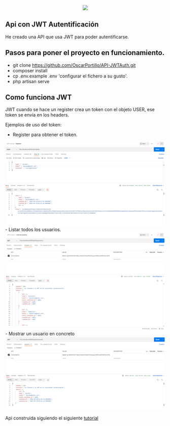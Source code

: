 <p align="center"><a href="https://laravel.com" target="_blank"><img src="https://raw.githubusercontent.com/laravel/art/master/logo-lockup/5%20SVG/2%20CMYK/1%20Full%20Color/laravel-logolockup-cmyk-red.svg" width="400"></a></p>


## Api con JWT Autentificación

He creado una API que usa JWT para poder autentificarse.
## Pasos para poner el proyecto en funcionamiento.

- git clone https://github.com/OscarPortillo/API-JWTAuth.git
- composer install
- cp .env.example .env 'configurar el fichero a su gusto'.
- php artisan serve

## Como funciona JWT

JWT cuando se hace un register crea un token con el objeto USER, ese token se envía en los headers.

Ejemplos de uso del token:
- Register para obtener el token.
<img src="https://github.com/OscarPortillo/API-JWTAuth/blob/main/docs/imgs/register.PNG?raw=true"/>
- Listar todos los usuarios.
<img src="https://github.com/OscarPortillo/API-JWTAuth/blob/main/docs/imgs/listausuarios.PNG?raw=true"/>
- Mostrar un usuario en concreto
<img src="https://github.com/OscarPortillo/API-JWTAuth/blob/main/docs/imgs/showuser.PNG?raw=true"/>

Api construida siguiendo el siguiente <a href="https://platzi.com/tutoriales/1467-curso-php-laravel/7629-api-rest-en-laravel-8-con-autenticacion-jwt/">tutorial</a>
